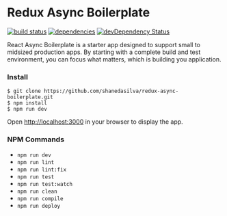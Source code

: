 # Redux Async Boilerplate

[![build status](https://img.shields.io/travis/shanedasilva/redux-async-boilerplate/master.svg?style=flat-square)](https://travis-ci.org/shanedasilva/redux-async-boilerplate)
[![dependencies](https://david-dm.org/shanedasilva/redux-async-boilerplate.svg)](https://david-dm.org/shanedasilva/redux-async-boilerplate)
[![devDependency Status](https://david-dm.org/shanedasilva/redux-async-boilerplate/dev-status.svg)](https://david-dm.org/shanedasilva/redux-async-boilerplate#info=devDependencies)

React Async Boilerplate is a starter app designed to support small to midsized production apps. By starting with a complete build and test environment, you can focus what matters, which is building you application.


### Install

    $ git clone https://github.com/shanedasilva/redux-async-boilerplate.git
    $ npm install
    $ npm run dev

Open [http://localhost:3000](http://localhost:3000) in your browser to display the app.

### NPM Commands
* `npm run dev`
* `npm run lint`
* `npm run lint:fix`
* `npm run test`
* `npm run test:watch`
* `npm run clean`
* `npm run compile`
* `npm run deploy`